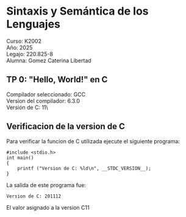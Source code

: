 # Sintaxis y Semántica de los Lenguajes
Curso: K2002\
Año: 2025\
Legajo: 220.825-8\
Alumna: Gomez Caterina Libertad

## TP 0: "Hello, World!" en C
Compilador seleccionado: GCC\
Version del compilador: 6.3.0\
Versión de C: 11\

## Verificacion de la version de C
Para verificar la funcion de C utilizada ejecute el siguiente programa:
```
#include <stdio.h>
int main()
{
    printf ("Version de C: %ld\n", __STDC_VERSION__);
}
```
La salida de este programa fue:

```
Version de C: 201112
```
El valor asignado a la version C11

